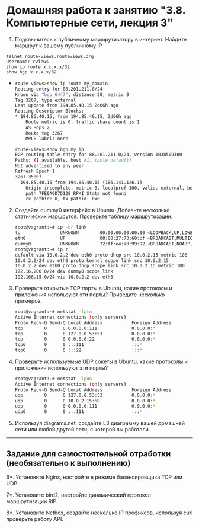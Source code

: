 # Домашняя работа к занятию "3.8. Компьютерные сети, лекция 3"

1. Подключитесь к публичному маршрутизатору в интернет. Найдите маршрут к вашему публичному IP
```
telnet route-views.routeviews.org
Username: rviews
show ip route x.x.x.x/32
show bgp x.x.x.x/32
```
* ```bash
  route-views>show ip route my_domain
  Routing entry for 88.201.211.0/24
  Known via "bgp 6447", distance 20, metric 0
  Tag 3267, type external
  Last update from 194.85.40.15 2d06h ago
  Routing Descriptor Blocks:
  * 194.85.40.15, from 194.85.40.15, 2d06h ago
      Route metric is 0, traffic share count is 1
      AS Hops 2
      Route tag 3267
      MPLS label: none
  
  route-views>show bgp my_ip
  BGP routing table entry for 88.201.211.0/24, version 1038509300
  Paths: (1 available, best #1, table default)
  Not advertised to any peer
  Refresh Epoch 1
  3267 35807
    194.85.40.15 from 194.85.40.15 (185.141.126.1)
      Origin incomplete, metric 0, localpref 100, valid, external, best
      path 7FE0A0D7D128 RPKI State not found
      rx pathid: 0, tx pathid: 0x0
  ```
2. Создайте dummy0 интерфейс в Ubuntu. Добавьте несколько статических маршрутов. Проверьте таблицу маршрутизации.
   ```bash
   root@vagrant:~# ip -br link
   lo               UNKNOWN        00:00:00:00:00:00 <LOOPBACK,UP,LOWER_UP>
   eth0             UP             08:00:27:73:60:cf <BROADCAST,MULTICAST,UP,LOWER_UP>
   dummy0           UNKNOWN        72:ff:e4:a8:99:92 <BROADCAST,NOARP,UP,LOWER_UP>
   root@vagrant:~# ip r
   default via 10.0.2.2 dev eth0 proto dhcp src 10.0.2.15 metric 100
   10.0.2.0/24 dev eth0 proto kernel scope link src 10.0.2.15
   10.0.2.2 dev eth0 proto dhcp scope link src 10.0.2.15 metric 100
   172.16.200.0/24 dev dummy0 scope link
   192.168.15.0/24 via 10.0.2.2 dev eth0
   ```
3. Проверьте открытые TCP порты в Ubuntu, какие протоколы и приложения используют эти порты? Приведите несколько примеров.
   ```bash
   root@vagrant:~# netstat -lptn
   Active Internet connections (only servers)
   Proto Recv-Q Send-Q Local Address           Foreign Address         State       PID/Program name
   tcp        0      0 0.0.0.0:111             0.0.0.0:*               LISTEN      1/init
   tcp        0      0 127.0.0.53:53           0.0.0.0:*               LISTEN      577/systemd-resolve
   tcp        0      0 0.0.0.0:22              0.0.0.0:*               LISTEN      844/sshd: /usr/sbin
   tcp6       0      0 :::111                  :::*                    LISTEN      1/init
   tcp6       0      0 :::22                   :::*                    LISTEN      844/sshd: /usr/sbin
   ```

4. Проверьте используемые UDP сокеты в Ubuntu, какие протоколы и приложения используют эти порты?
   ```bash 
   root@vagrant:~# netstat -lpun
   Active Internet connections (only servers)
   Proto Recv-Q Send-Q Local Address           Foreign Address         State       PID/Program name
   udp        0      0 127.0.0.53:53           0.0.0.0:*                           577/systemd-resolve
   udp        0      0 10.0.2.15:68            0.0.0.0:*                           403/systemd-network
   udp        0      0 0.0.0.0:111             0.0.0.0:*                           1/init
   udp6       0      0 :::111                  :::*                                1/init
   ```

5. Используя diagrams.net, создайте L3 диаграмму вашей домашней сети или любой другой сети, с которой вы работали. 

 ---
## Задание для самостоятельной отработки (необязательно к выполнению)

6*. Установите Nginx, настройте в режиме балансировщика TCP или UDP.

7*. Установите bird2, настройте динамический протокол маршрутизации RIP.

8*. Установите Netbox, создайте несколько IP префиксов, используя curl проверьте работу API.
